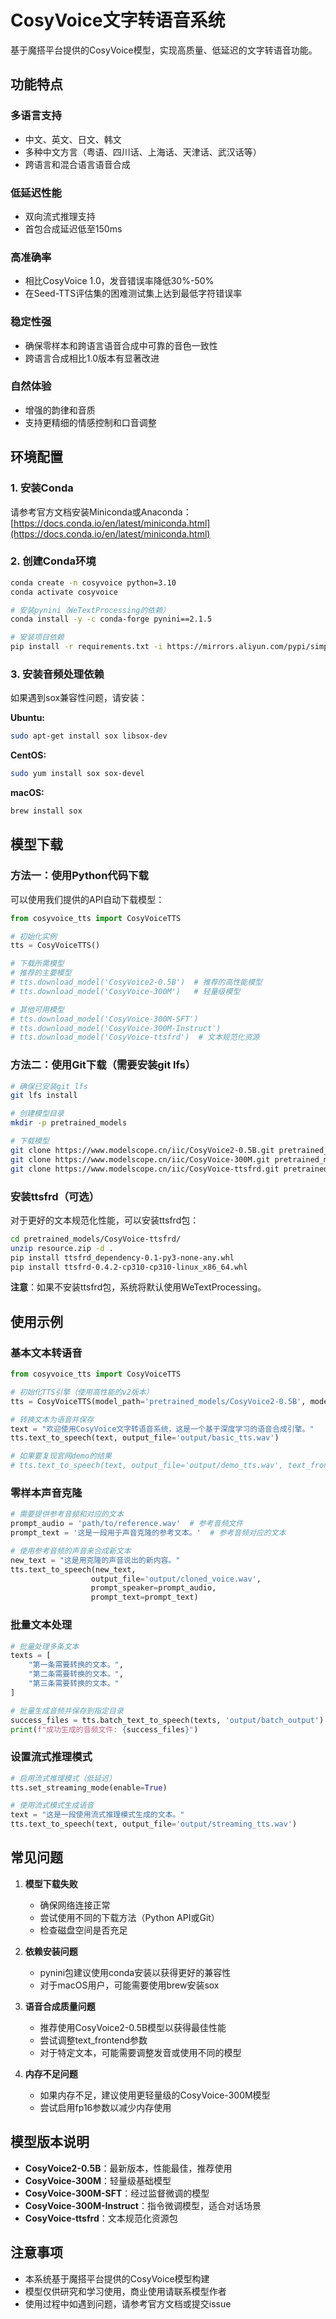 # CosyVoice文字转语音系统

基于魔搭平台提供的CosyVoice模型，实现高质量、低延迟的文字转语音功能。

## 功能特点

### 多语言支持
- 中文、英文、日文、韩文
- 多种中文方言（粤语、四川话、上海话、天津话、武汉话等）
- 跨语言和混合语言语音合成

### 低延迟性能
- 双向流式推理支持
- 首包合成延迟低至150ms

### 高准确率
- 相比CosyVoice 1.0，发音错误率降低30%-50%
- 在Seed-TTS评估集的困难测试集上达到最低字符错误率

### 稳定性强
- 确保零样本和跨语言语音合成中可靠的音色一致性
- 跨语言合成相比1.0版本有显著改进

### 自然体验
- 增强的韵律和音质
- 支持更精细的情感控制和口音调整

## 环境配置

### 1. 安装Conda
请参考官方文档安装Miniconda或Anaconda：[https://docs.conda.io/en/latest/miniconda.html](https://docs.conda.io/en/latest/miniconda.html)

### 2. 创建Conda环境
```bash
conda create -n cosyvoice python=3.10
conda activate cosyvoice

# 安装pynini（WeTextProcessing的依赖）
conda install -y -c conda-forge pynini==2.1.5

# 安装项目依赖
pip install -r requirements.txt -i https://mirrors.aliyun.com/pypi/simple/ --trusted-host=mirrors.aliyun.com
```

### 3. 安装音频处理依赖
如果遇到sox兼容性问题，请安装：

**Ubuntu:**
```bash
sudo apt-get install sox libsox-dev
```

**CentOS:**
```bash
sudo yum install sox sox-devel
```

**macOS:**
```bash
brew install sox
```

## 模型下载

### 方法一：使用Python代码下载
可以使用我们提供的API自动下载模型：

```python
from cosyvoice_tts import CosyVoiceTTS

# 初始化实例
tts = CosyVoiceTTS()

# 下载所需模型
# 推荐的主要模型
# tts.download_model('CosyVoice2-0.5B')  # 推荐的高性能模型
# tts.download_model('CosyVoice-300M')   # 轻量级模型

# 其他可用模型
# tts.download_model('CosyVoice-300M-SFT')
# tts.download_model('CosyVoice-300M-Instruct')
# tts.download_model('CosyVoice-ttsfrd')  # 文本规范化资源
```

### 方法二：使用Git下载（需要安装git lfs）
```bash
# 确保已安装git lfs
git lfs install

# 创建模型目录
mkdir -p pretrained_models

# 下载模型
git clone https://www.modelscope.cn/iic/CosyVoice2-0.5B.git pretrained_models/CosyVoice2-0.5B
git clone https://www.modelscope.cn/iic/CosyVoice-300M.git pretrained_models/CosyVoice-300M
git clone https://www.modelscope.cn/iic/CosyVoice-ttsfrd.git pretrained_models/CosyVoice-ttsfrd
```

### 安装ttsfrd（可选）
对于更好的文本规范化性能，可以安装ttsfrd包：

```bash
cd pretrained_models/CosyVoice-ttsfrd/
unzip resource.zip -d .
pip install ttsfrd_dependency-0.1-py3-none-any.whl
pip install ttsfrd-0.4.2-cp310-cp310-linux_x86_64.whl
```

**注意**：如果不安装ttsfrd包，系统将默认使用WeTextProcessing。

## 使用示例

### 基本文本转语音
```python
from cosyvoice_tts import CosyVoiceTTS

# 初始化TTS引擎（使用高性能的v2版本）
tts = CosyVoiceTTS(model_path='pretrained_models/CosyVoice2-0.5B', model_type='v2')

# 转换文本为语音并保存
text = "欢迎使用CosyVoice文字转语音系统，这是一个基于深度学习的语音合成引擎。"
tts.text_to_speech(text, output_file='output/basic_tts.wav')

# 如果要复现官网demo的结果
# tts.text_to_speech(text, output_file='output/demo_tts.wav', text_frontend=False)
```

### 零样本声音克隆
```python
# 需要提供参考音频和对应的文本
prompt_audio = 'path/to/reference.wav'  # 参考音频文件
prompt_text = '这是一段用于声音克隆的参考文本。'  # 参考音频对应的文本

# 使用参考音频的声音来合成新文本
new_text = "这是用克隆的声音说出的新内容。"
tts.text_to_speech(new_text, 
                  output_file='output/cloned_voice.wav', 
                  prompt_speaker=prompt_audio, 
                  prompt_text=prompt_text)
```

### 批量文本处理
```python
# 批量处理多条文本
texts = [
    "第一条需要转换的文本。",
    "第二条需要转换的文本。",
    "第三条需要转换的文本。"
]

# 批量生成音频并保存到指定目录
success_files = tts.batch_text_to_speech(texts, 'output/batch_output')
print(f"成功生成的音频文件: {success_files}")
```

### 设置流式推理模式
```python
# 启用流式推理模式（低延迟）
tts.set_streaming_mode(enable=True)

# 使用流式模式生成语音
text = "这是一段使用流式推理模式生成的文本。"
tts.text_to_speech(text, output_file='output/streaming_tts.wav')
```

## 常见问题

1. **模型下载失败**
   - 确保网络连接正常
   - 尝试使用不同的下载方法（Python API或Git）
   - 检查磁盘空间是否充足

2. **依赖安装问题**
   - pynini包建议使用conda安装以获得更好的兼容性
   - 对于macOS用户，可能需要使用brew安装sox

3. **语音合成质量问题**
   - 推荐使用CosyVoice2-0.5B模型以获得最佳性能
   - 尝试调整text_frontend参数
   - 对于特定文本，可能需要调整发音或使用不同的模型

4. **内存不足问题**
   - 如果内存不足，建议使用更轻量级的CosyVoice-300M模型
   - 尝试启用fp16参数以减少内存使用

## 模型版本说明

- **CosyVoice2-0.5B**：最新版本，性能最佳，推荐使用
- **CosyVoice-300M**：轻量级基础模型
- **CosyVoice-300M-SFT**：经过监督微调的模型
- **CosyVoice-300M-Instruct**：指令微调模型，适合对话场景
- **CosyVoice-ttsfrd**：文本规范化资源包

## 注意事项

- 本系统基于魔搭平台提供的CosyVoice模型构建
- 模型仅供研究和学习使用，商业使用请联系模型作者
- 使用过程中如遇到问题，请参考官方文档或提交issue
